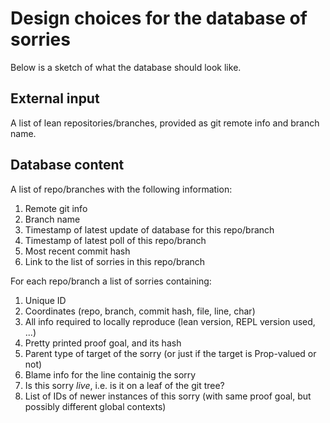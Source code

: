 # Design choices for the database of sorries

Below is a sketch of what the database should look like.

## External input

A list of lean repositories/branches, provided as git remote info and branch name.

## Database content

A list of repo/branches with the following information:

1. Remote git info
2. Branch name
3. Timestamp of latest update of database for this repo/branch
4. Timestamp of latest poll of this repo/branch
5. Most recent commit hash
6. Link to the list of sorries in this repo/branch

For each repo/branch a list of sorries containing:

1. Unique ID
2. Coordinates (repo, branch, commit hash, file, line, char)
3. All info required to locally reproduce (lean version, REPL version used, ...)
4. Pretty printed proof goal, and its hash
5. Parent type of target of the sorry (or just if the target is Prop-valued or not)
6. Blame info for the line containig the sorry
7. Is this sorry *live*, i.e. is it on a leaf of the git tree?
8. List of IDs of newer instances of this sorry (with same proof goal, but possibly different global contexts)



